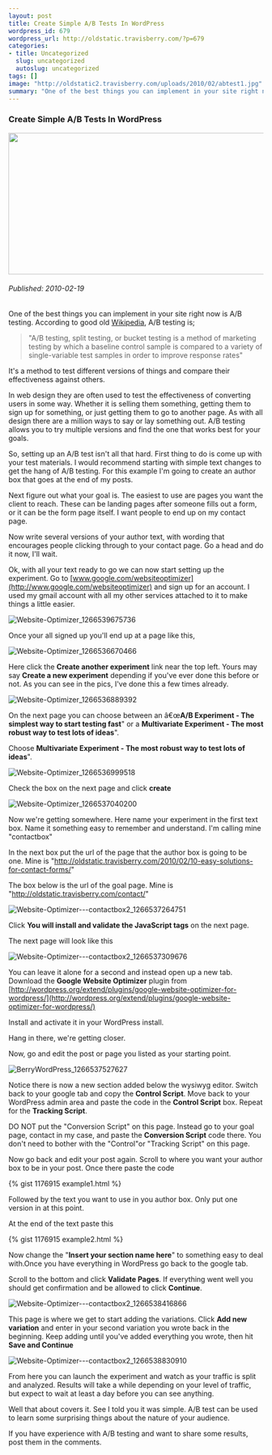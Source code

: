 ```yaml
--- 
layout: post
title: Create Simple A/B Tests In WordPress
wordpress_id: 679
wordpress_url: http://oldstatic.travisberry.com/?p=679
categories: 
- title: Uncategorized
  slug: uncategorized
  autoslug: uncategorized
tags: []
image: "http://oldstatic2.travisberry.com/uploads/2010/02/abtest1.jpg"
summary: "One of the best things you can implement in your site right now is A/B testing."
---
```

<article class="post clearfix">
  <h3>Create Simple A/B Tests In WordPress</h3>
  <a href="http://www.flickr.com/photos/jurvetson/133261764/" class="postImageLink"><img src="http://oldstatic2.travisberry.com/uploads/2010/02/abtest1.jpg" alt="" class="thumbnail alignleft" width=640 height=280 /></a>
  <h6>Published: 2010-02-19</h6>

One of the best things you can implement in your site right now is A/B testing. According to good old [Wikipedia](http://en.wikipedia.org/wiki/A/B_testing), A/B testing is;
<div class="clearfix"></div>
<blockquote>"A/B testing, split testing, or bucket testing is a method of marketing testing by which a baseline control sample is compared to a variety of single-variable test samples in order to improve response rates"</blockquote>

It's a method to test different versions of things and compare their effectiveness against others. 

In web design they are often used to test the effectiveness of converting users in some way. Whether it is selling them something, getting them to sign up for something, or just getting them to go to another page. As with all design there are a million ways to say or lay something out. A/B testing allows you to try multiple versions and find the one that works best for your goals.

So, setting up an A/B test isn't all that hard. First thing to do is come up with your test materials. I would recommend starting with simple text changes to get the hang of A/B testing. For this example I'm going to create an author box that goes at the end of my posts.

Next figure out what your goal is. The easiest to use are pages you want the client to reach. These can be landing pages after someone fills out a form, or it can be the form page itself. I want people to end up on my contact page.

Now write several versions of your author text, with wording that encourages people clicking through to your contact page. Go a head and do it now, I'll wait.

Ok, with all your text ready to go we can now start setting up the experiment. Go to [www.google.com/websiteoptimizer](http://www.google.com/websiteoptimizer) and sign up for an account. I used my gmail account with all my other services attached to it to make things a little easier. 

![](http://oldstatic.travisberry.com/wp-content/uploads/2010/02/Website-Optimizer_1266539675736.jpg "Website-Optimizer_1266539675736")

Once your all signed up you'll end up at a page like this,

![](http://oldstatic.travisberry.com/wp-content/uploads/2010/02/Website-Optimizer_1266536670466.jpg "Website-Optimizer_1266536670466")

Here click the **Create another experiment** link near the top left. Yours may say **Create a new experiment** depending if you've ever done this before or not. As you can see in the pics, I've done this a few times already. 

![](http://oldstatic.travisberry.com/wp-content/uploads/2010/02/Website-Optimizer_1266536889392.jpg "Website-Optimizer_1266536889392")

On the next page you can choose between an â€œ**A/B Experiment - The simplest way to start testing fast**" or a **Multivariate Experiment - The most robust way to test lots of ideas**".

Choose **Multivariate Experiment - The most robust way to test lots of ideas**".

![](http://oldstatic.travisberry.com/wp-content/uploads/2010/02/Website-Optimizer_1266536999518.jpg "Website-Optimizer_1266536999518")

Check the box on the next page and click **create**

![](http://oldstatic.travisberry.com/wp-content/uploads/2010/02/Website-Optimizer_1266537040200.jpg "Website-Optimizer_1266537040200")

Now we're getting somewhere. Here name your experiment in the first text box. Name it something easy to remember and understand. I'm calling mine "contactbox" 

In the next box put the url of the page that the author box is going to be one. Mine is "http://oldstatic.travisberry.com/2010/02/10-easy-solutions-for-contact-forms/"

The box below is the url of the goal page. Mine is "http://oldstatic.travisberry.com/contact/"

![](http://oldstatic.travisberry.com/wp-content/uploads/2010/02/Website-Optimizer-contactbox2_1266537264751.jpg "Website-Optimizer---contactbox2_1266537264751")

Click **You will install and validate the JavaScript tags** on the next page.

The next page will look like this

![](http://oldstatic.travisberry.com/wp-content/uploads/2010/02/Website-Optimizer-contactbox2_1266537309676.jpg "Website-Optimizer---contactbox2_1266537309676")

You can leave it alone for a second and instead open up a new tab. Download the **Google Website Optimizer** plugin from [http://wordpress.org/extend/plugins/google-website-optimizer-for-wordpress/](http://wordpress.org/extend/plugins/google-website-optimizer-for-wordpress/)

Install and activate it in your WordPress install.

Hang in there, we're getting closer. 

Now, go and edit the post or page you listed as your starting point. 

![](http://oldstatic.travisberry.com/wp-content/uploads/2010/02/BerryWordPress_1266537527627.jpg "BerryWordPress_1266537527627")

Notice there is now a new section added below the wysiwyg editor. Switch back to your google tab and copy the **Control Script**. Move back to your WordPress admin area and paste the code in the **Control Script** box. Repeat for the **Tracking Script**. 

DO NOT put the "Conversion Script" on this page. Instead go to your goal page, contact in my case, and paste the **Conversion Script** code there. You don't need to bother with the "Control"or "Tracking Script" on this page.

Now go back and edit your post again. Scroll to where you want your author box to be in your post. Once there paste the code

<div class="gistFallback">
{% gist 1176915 example1.html %}
</div>

Followed by the text you want to use in you author box. Only put one version in at this point.

At the end of the text paste this

<div class="gistFallback">
{% gist 1176915 example2.html %}
</div>

Now change the "**Insert your section name here**" to something easy to deal with.Once you have everything in WordPress go back to the google tab.

Scroll to the bottom and click **Validate Pages**. If everything went well you should get confirmation and be allowed to click **Continue**.

![](http://oldstatic.travisberry.com/wp-content/uploads/2010/02/Website-Optimizer-contactbox2_1266538416866.jpg "Website-Optimizer---contactbox2_1266538416866")

This page is where we get to start adding the variations. Click **Add new variation** and enter in your second variation you wrote back in the beginning. Keep adding until you've added everything you wrote, then hit **Save and Continue**

![](http://oldstatic.travisberry.com/wp-content/uploads/2010/02/Website-Optimizer-contactbox2_1266538830910.jpg "Website-Optimizer---contactbox2_1266538830910")

From here you can launch the experiment and watch as your traffic is split and analyzed. Results will take a while depending on your level of traffic, but expect to wait at least a day before you can see anything.

Well that about covers it. See I told you it was simple. A/B test can be used to learn some surprising things about the nature of your audience. 

If you have experience with A/B testing and want to share some results, post them in the comments.
</article>